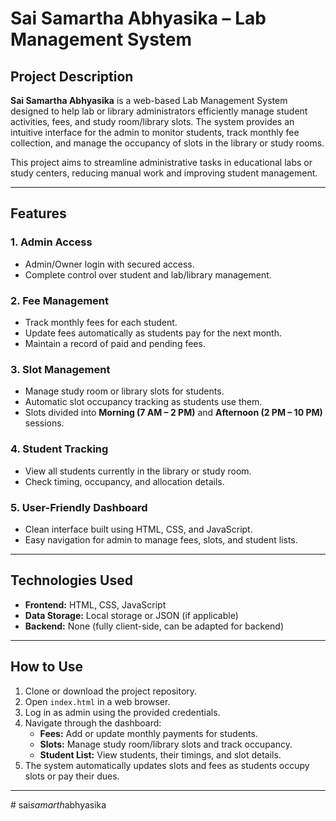 # Sai Samartha Abhyasika – Lab Management System

## Project Description
**Sai Samartha Abhyasika** is a web-based Lab Management System designed to help lab or library administrators efficiently manage student activities, fees, and study room/library slots. The system provides an intuitive interface for the admin to monitor students, track monthly fee collection, and manage the occupancy of slots in the library or study rooms.

This project aims to streamline administrative tasks in educational labs or study centers, reducing manual work and improving student management.

---

## Features

### 1. Admin Access
- Admin/Owner login with secured access.
- Complete control over student and lab/library management.

### 2. Fee Management
- Track monthly fees for each student.
- Update fees automatically as students pay for the next month.
- Maintain a record of paid and pending fees.

### 3. Slot Management
- Manage study room or library slots for students.
- Automatic slot occupancy tracking as students use them.
- Slots divided into **Morning (7 AM – 2 PM)** and **Afternoon (2 PM – 10 PM)** sessions.

### 4. Student Tracking
- View all students currently in the library or study room.
- Check timing, occupancy, and allocation details.

### 5. User-Friendly Dashboard
- Clean interface built using HTML, CSS, and JavaScript.
- Easy navigation for admin to manage fees, slots, and student lists.

---

## Technologies Used
- **Frontend:** HTML, CSS, JavaScript  
- **Data Storage:** Local storage or JSON (if applicable)  
- **Backend:** None (fully client-side, can be adapted for backend)

---

## How to Use
1. Clone or download the project repository.
2. Open `index.html` in a web browser.
3. Log in as admin using the provided credentials.
4. Navigate through the dashboard:
   - **Fees:** Add or update monthly payments for students.
   - **Slots:** Manage study room/library slots and track occupancy.
   - **Student List:** View students, their timings, and slot details.
5. The system automatically updates slots and fees as students occupy slots or pay their dues.

---


#   s a i _ s a m a r t h _ a b h y a s i k a 
 
 
